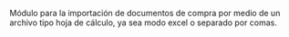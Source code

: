 Módulo para la importación de documentos de compra por medio de un archivo tipo hoja de cálculo, ya sea modo excel o separado por comas.

